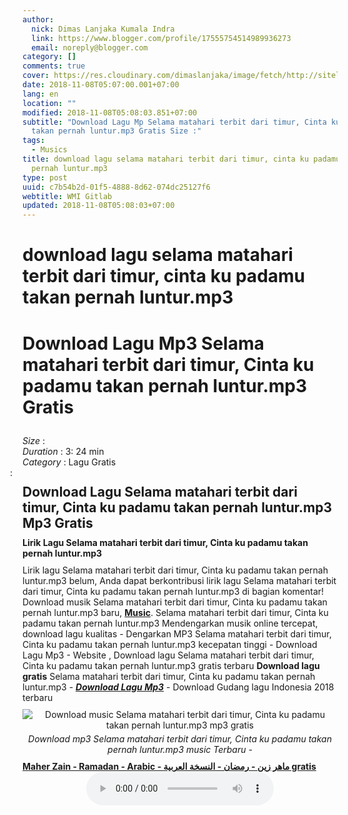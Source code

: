 ```yaml
---
author:
  nick: Dimas Lanjaka Kumala Indra
  link: https://www.blogger.com/profile/17555754514989936273
  email: noreply@blogger.com
category: []
comments: true
cover: https://res.cloudinary.com/dimaslanjaka/image/fetch/http://sitelagump3.com/icon_content/2018/05/17/06/57/download-lagu-selama-matahari-terbit-dari-timur-cinta-ku-padamu-takan-pernah-lunturmp3-mp3-gratis-di-sitelagump3com.png
date: 2018-11-08T05:07:00.001+07:00
lang: en
location: ""
modified: 2018-11-08T05:08:03.851+07:00
subtitle: "Download Lagu Mp Selama matahari terbit dari timur, Cinta ku padamu
  takan pernah luntur.mp3 Gratis Size :"
tags:
  - Musics
title: download lagu selama matahari terbit dari timur, cinta ku padamu takan
  pernah luntur.mp3
type: post
uuid: c7b54b2d-01f5-4888-8d62-074dc25127f6
webtitle: WMI Gitlab
updated: 2018-11-08T05:08:03+07:00
---
```


<h1>download lagu selama matahari terbit dari timur, cinta ku padamu takan pernah luntur.mp3</h1><div class="content-video">              <h1 style="padding: 0 0 10px 0;">Download Lagu Mp3 Selama matahari terbit dari timur, Cinta ku padamu takan pernah luntur.mp3 Gratis</h1>              <div><span><i>Size </i>:</span> </div>              <div><span><i>Duration </i>:</span> 3: 24 min</div>              <div><span><i>Category </i>:</span>                  Lagu Gratis            </div>              <span class="cont"><i style="margin-left: -20px;" class="fa fa-pencil-square-o"></i>: <h2 style="margin: 10px 0px;">Download Lagu Selama matahari terbit dari timur, Cinta ku padamu takan pernah luntur.mp3 Mp3 Gratis</h2>                                      <h3 style="margin: 0px 0px 10px 0px;font-size: 14px;">Lirik Lagu Selama matahari terbit dari timur, Cinta ku padamu takan pernah luntur.mp3</h3>                      Lirik lagu Selama matahari terbit dari timur, Cinta ku padamu takan pernah luntur.mp3 belum, Anda dapat berkontribusi lirik lagu Selama matahari terbit dari timur, Cinta ku padamu takan pernah luntur.mp3 di bagian komentar!                                      Download musik Selama matahari terbit dari timur, Cinta ku padamu takan pernah luntur.mp3 baru, <u><b>Music</b></u>. Selama matahari terbit dari timur, Cinta ku padamu takan pernah luntur.mp3 Mendengarkan musik online tercepat, download lagu kualitas -  Dengarkan MP3 Selama matahari terbit dari timur, Cinta ku padamu takan pernah luntur.mp3 kecepatan tinggi - Download Lagu Mp3 - Website , Download lagu Selama matahari terbit dari timur, Cinta ku padamu takan pernah luntur.mp3 gratis terbaru <b>Download lagu gratis</b> Selama matahari terbit dari timur, Cinta ku padamu takan pernah luntur.mp3 - <i><a href="" title="Download Lagu Mp3"><b>Download Lagu Mp3</b></a></i> - Download Gudang lagu Indonesia 2018 terbaru<br> <div class="img_content_view" style="text-align: center;padding: 10px 0px;"><img src="https://res.cloudinary.com/dimaslanjaka/image/fetch/http://sitelagump3.com/icon_content/2018/05/17/06/57/download-lagu-selama-matahari-terbit-dari-timur-cinta-ku-padamu-takan-pernah-lunturmp3-mp3-gratis-di-sitelagump3com.png" alt="Download music Selama matahari terbit dari timur, Cinta ku padamu takan pernah luntur.mp3 mp3 gratis"><span style="display: block;padding-top: 5px;"><i>Download mp3 Selama matahari terbit dari timur, Cinta ku padamu takan pernah luntur.mp3 music Terbaru - </i></span></div>  <u><a href="" title="Download mp3 Maher Zain - Ramadan - Arabic - ماهر زين - رمضان - النسخة العربية music baru"><b>Maher Zain - Ramadan - Arabic - ماهر زين - رمضان - النسخة العربية gratis</b></a></u>            </span>          </div><center><audio controls="">  <source src="http://sitelagump3.com/get/api/443031219" type="audio/ogg">  <source src="http://sitelagump3.com/get/api/443031219" type="audio/mpeg">  <source src="http://sitelagump3.com/get/api/443031219" type="audio/mp3">  <source src="http://sitelagump3.com/get/api/443031219" type="audio/wav">Your browser does not support the audio element. </audio></center>